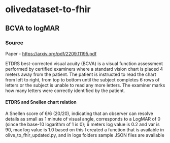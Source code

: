# olivedataset-to-fhir
## BCVA to logMAR
### Source
Paper - https://arxiv.org/pdf/2209.11195.pdf    

ETDRS best-corrected
visual acuity (BCVA) is a visual function assessment performed by certified examiners where a
standard vision chart is placed 4 meters away from the patient. The patient is instructed to read the
chart from left to right, from top to bottom until the subject completes 6 rows of letters or the subject
is unable to read any more letters. The examiner marks how many letters were correctly identified by
the patient. 
#### ETDRS and Snellen chart relation 
A Snellen score of 6/6 (20/20), indicating that an observer can resolve details as small as 1 minute of visual angle, corresponds to a LogMAR of 0 (since the base-10 logarithm of 1 is 0); 6 meters log value is 0.2 and var is 90, max log value is 1.0
based on this I created a function that is available in olive_to_fhir_updated.py, and in logs folders sample JSON files are available
